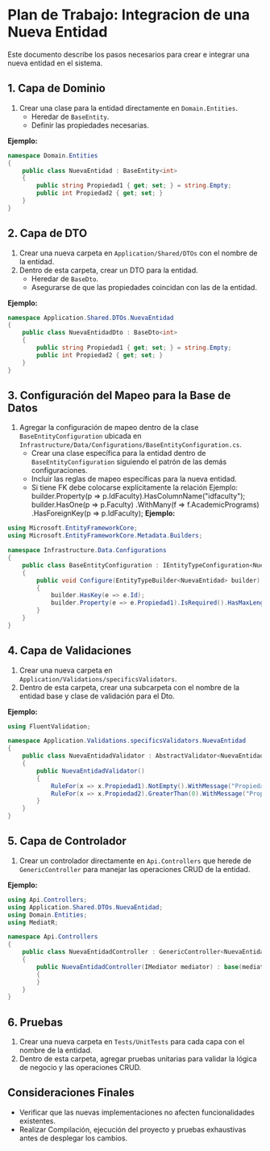 # Plan de Trabajo: Integracion de una Nueva Entidad

Este documento describe los pasos necesarios para crear e integrar una nueva entidad en el sistema.

## 1. Capa de Dominio
1. Crear una clase para la entidad directamente en `Domain.Entities`.
   - Heredar de `BaseEntity`.
   - Definir las propiedades necesarias.

**Ejemplo:**
```csharp
namespace Domain.Entities
{
    public class NuevaEntidad : BaseEntity<int>
    {
        public string Propiedad1 { get; set; } = string.Empty;
        public int Propiedad2 { get; set; }
    }
}
```

## 2. Capa de DTO
1. Crear una nueva carpeta en `Application/Shared/DTOs` con el nombre de la entidad.
2. Dentro de esta carpeta, crear un DTO para la entidad.
   - Heredar de `BaseDto`.
   - Asegurarse de que las propiedades coincidan con las de la entidad.

**Ejemplo:**
```csharp
namespace Application.Shared.DTOs.NuevaEntidad
{
    public class NuevaEntidadDto : BaseDto<int>
    {
        public string Propiedad1 { get; set; } = string.Empty;
        public int Propiedad2 { get; set; }
    }
}
```

## 3. Configuración del Mapeo para la Base de Datos
1. Agregar la configuración de mapeo dentro de la clase `BaseEntityConfiguration` ubicada en `Infrastructure/Data/Configurations/BaseEntityConfiguration.cs`.
    - Crear una clase específica para la entidad dentro de `BaseEntityConfiguration` siguiendo el patrón de las demás configuraciones.
    - Incluir las reglas de mapeo específicas para la nueva entidad.
    - Si tiene FK debe colocarse explícitamente la relación Ejemplo:
    builder.Property(p => p.IdFaculty).HasColumnName("idfaculty");
   builder.HasOne(p => p.Faculty)
                    .WithMany(f => f.AcademicPrograms)
                    .HasForeignKey(p => p.IdFaculty);
**Ejemplo:**
```csharp
using Microsoft.EntityFrameworkCore;
using Microsoft.EntityFrameworkCore.Metadata.Builders;

namespace Infrastructure.Data.Configurations
{
    public class BaseEntityConfiguration : IEntityTypeConfiguration<NuevaEntidad>
    {
        public void Configure(EntityTypeBuilder<NuevaEntidad> builder)
        {
            builder.HasKey(e => e.Id);
            builder.Property(e => e.Propiedad1).IsRequired().HasMaxLength(100);
        }
    }
}
```

## 4. Capa de Validaciones
1. Crear una nueva carpeta en `Application/Validations/specificsValidators`.
2. Dentro de esta carpeta, crear una subcarpeta con el nombre de la entidad base y clase de validación para el Dto.

**Ejemplo:**
```csharp
using FluentValidation;

namespace Application.Validations.specificsValidators.NuevaEntidad
{
    public class NuevaEntidadValidator : AbstractValidator<NuevaEntidadDto>
    {
        public NuevaEntidadValidator()
        {
            RuleFor(x => x.Propiedad1).NotEmpty().WithMessage("Propiedad1 es requerida.");
            RuleFor(x => x.Propiedad2).GreaterThan(0).WithMessage("Propiedad2 debe ser mayor a 0.");
        }
    }
}
```

## 5. Capa de Controlador
1. Crear un controlador directamente en `Api.Controllers` que herede de `GenericController` para manejar las operaciones CRUD de la entidad.

**Ejemplo:**
```csharp
using Api.Controllers;
using Application.Shared.DTOs.NuevaEntidad;
using Domain.Entities;
using MediatR;

namespace Api.Controllers
{
    public class NuevaEntidadController : GenericController<NuevaEntidad, int, NuevaEntidadDto>
    {
        public NuevaEntidadController(IMediator mediator) : base(mediator)
        {
        }
    }
}
```

## 6. Pruebas
1. Crear una nueva carpeta en `Tests/UnitTests` para cada capa con el nombre de la entidad.
2. Dentro de esta carpeta, agregar pruebas unitarias para validar la lógica de negocio y las operaciones CRUD.

## Consideraciones Finales
- Verificar que las nuevas implementaciones no afecten funcionalidades existentes.
- Realizar Compilación, ejecución del proyecto y pruebas exhaustivas antes de desplegar los cambios.